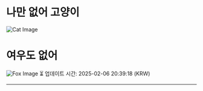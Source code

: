 
# 나만 없어 고양이

![Cat Image](https://cdn2.thecatapi.com/images/2fg.jpg)

# 여우도 없어
![Fox Image](https://randomfox.ca/images/67.jpg)
⏳ 업데이트 시간: 2025-02-06 20:39:18 (KRW)

---
